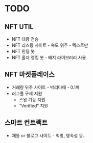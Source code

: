 # TODO



## NFT UTIL
* NFT 대량 전송
* NFT 리스팅 사이트 - 속도 위주 - 텍스트만
* NFT 민팅 봇
* NFT 홀더 랭킹 봇 - 배치 라이브러리 사용

## NFT 마켓플레이스
* 거래량 위주 사이트 - 박리다매 - 0.1퍼
* 러그풀 구제 지원
  * 스왑 기능 지원
  * "Verified" 지원
## 스마트 컨트랙트
* 채틍 or 블로그 사이트 - 익명, 영속성 등..
##

